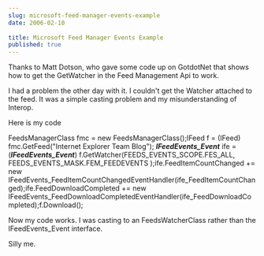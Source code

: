 ```yaml
---
slug: microsoft-feed-manager-events-example
date: 2006-02-10
 
title: Microsoft Feed Manager Events Example
published: true
---
```

Thanks to Matt Dotson, who gave some code up on GotdotNet that shows how to get the GetWatcher in the Feed Management Api to work.<p />I had a problem the other day with it.  I couldn't get the Watcher attached to the feed.  It was a simple casting problem and my misunderstanding of Interop.<p />Here is my code<p />FeedsManagerClass fmc = new FeedsManagerClass();IFeed f = (IFeed) fmc.GetFeed("Internet Explorer Team Blog");           <strong><em>IFeedEvents_Event</em></strong> ife = (<em><strong>IFeedEvents_Event</strong></em>) f.GetWatcher(FEEDS_EVENTS_SCOPE.FES_ALL, FEEDS_EVENTS_MASK.FEM_FEEDEVENTS );ife.FeedItemCountChanged += new IFeedEvents_FeedItemCountChangedEventHandler(ife_FeedItemCountChanged);ife.FeedDownloadCompleted += new IFeedEvents_FeedDownloadCompletedEventHandler(ife_FeedDownloadCompleted);f.Download();<p />Now my code works.  I was casting to an FeedsWatcherClass rather than the IFeedEvents_Event interface.<p />Silly me.<p />


